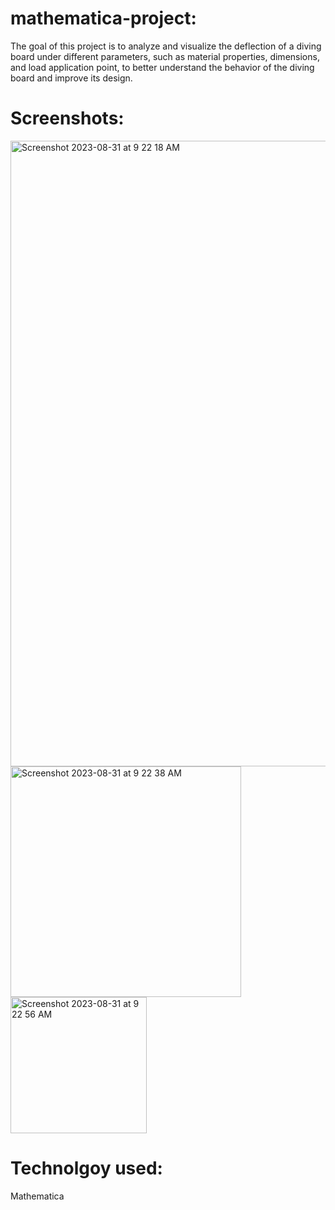 # mathematica-project: 
The goal of this project is to analyze and visualize the deflection of a diving board under different parameters, such as material properties, dimensions, and load application point, to better understand the behavior of the diving board and improve its design.

# Screenshots:
<img width="1001" alt="Screenshot 2023-08-31 at 9 22 18 AM" src="https://github.com/Harinder5636/mathematica-project/assets/89468381/2314b623-b05b-4814-8541-6089a9b0d3e4">

<img width="369" alt="Screenshot 2023-08-31 at 9 22 38 AM" src="https://github.com/Harinder5636/mathematica-project/assets/89468381/1eca9821-cc53-4a3b-83c9-6d837370e6ac">

<img width="218" alt="Screenshot 2023-08-31 at 9 22 56 AM" src="https://github.com/Harinder5636/mathematica-project/assets/89468381/1d28165b-aa97-4f16-98e0-1bc4f9d360b7">

# Technolgoy used:
Mathematica
